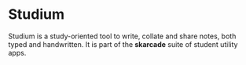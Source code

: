 # Studium
Studium is a study-oriented tool to write, collate and share notes, both typed and handwritten. It is part of the **skarcade** suite of student utility apps.
